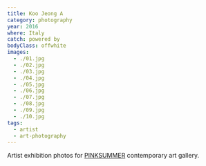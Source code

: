 ```yaml
---
title: Koo Jeong A
category: photography
year: 2016
where: Italy
catch: powered by
bodyClass: offwhite
images:
  - ./01.jpg
  - ./02.jpg
  - ./03.jpg
  - ./04.jpg
  - ./05.jpg
  - ./06.jpg
  - ./07.jpg
  - ./08.jpg
  - ./09.jpg
  - ./10.jpg
tags:
  - artist
  - art-photography
---
```


Artist exhibition photos for [PINKSUMMER](http://pinksummer.com) contemporary art gallery.
